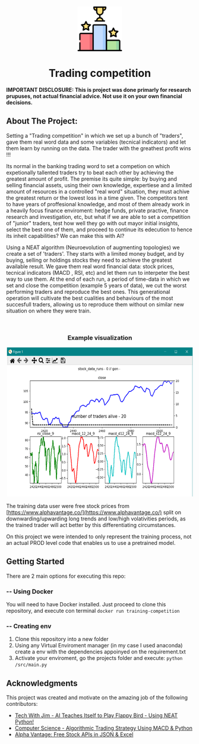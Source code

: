 <!-- PROJECT LOGO -->
<br />
<div align="center">
    <img src="misc/images/competition.png" alt="Logo" width="120" height="120">
  </a>

  <h1 align="center">Trading competition</h1>
</div>


**IMPORTANT DISCLOSURE: This is project was done primarly for research  prupuses, not actual financial advice. Not use it on your own financial decisions.**


## About The Project:
Setting a "Trading competition" in which we set up a bunch of "traders", gave them real word data and some variables (tecnical indicators) and let them learn by running on the data. The trader with the greathest profit wins !!!

Its normal in the banking trading word to set a competion on which expetionally tallented traders try to beat each other by achieving the greatest amount of profit. The premise its quite simple: by buying and selling financial assets, using their own knowledge, expertiese and a limited amount of resources in a controlled "real word" situation, they must achive the greatest return or the lowest loss in a time given. The competitors tent to have years of proffesional knowledge, and most of them already work in a heavily focus finance enviroment: hedge funds, private practive, finance research and investigation, etc, but what if we are able to set a competition of "junior" traders, test how well they go with out mayor initial insights, select the best one of them, and proceed to continue its edecution to hence its inheit capabilities? We can make this with AI?

Using a NEAT algorithm (Neuroevolution of augmenting topologies) we create a set of 'traders'. They starts with a limited money budget, and by buying, selling or holdings stocks they need to achieve the greatest available result. We gave them real word financial data: stock prices, tecnical indicators (MACD , RSI, etc) and let them run to interpeter the best way to use them. At the end of each run, a period of time-data in which we set and close the competition (example 5 years of data), we cut the worst performing traders and reproduce the best ones. This generational operation will cultivate the best cualities and behaviours of the most succesfull traders, allowing us to reproduce them without on similar new situation on where they were train.

<br />
<div align="center">
  <h3 align="center">Example visualization</h3>
    <img src="misc/images/graphs.png" alt="Logo" width="500" height="400">
  </a>
</div>

The training data user were free stock prices from [https://www.alphavantage.co/](https://www.alphavantage.co/) split on downwarding/upwarding long trends and low/high volativities periods, as the trained trader will act better by this differentiating circumstances.

On this project we were intended to only represent the training process, not an actual PROD level code that enables us to use a pretrained model.

## Getting Started
There are 2 main options for executing this repo:

### -- Using Docker

You will need to have Docker installed.
Just proceed to clone this repository, and execute con terminal `docker run training-competition`

### -- Creating env

1. Clone this repository into a new folder
2. Using any Virtual Enviroment manager (in my case I used anaconda) create a env with the dependencies appoinyed on the requirement.txt
3. Activate your enviroment, go the projects folder and execute: `python /src/main.py`

## Acknowledgments

This project was created and motivate on the amazing job of the following contributors:

* [Tech With Jim - AI Teaches Itself to Play Flappy Bird - Using NEAT Python!](https://www.youtube.com/watch?v=OGHA-elMrxI)
* [Computer Science - Algorithmic Trading Strategy Using MACD & Python](https://www.youtube.com/watch?v=kz_NJERCgm8&t=689s)
* [Alpha Vantage: Free Stock APIs in JSON & Excel](https://www.alphavantage.co/)
